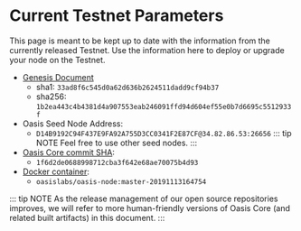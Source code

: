 # Current Testnet Parameters

This page is meant to be kept up to date with the information from the
currently released Testnet. Use the information here to deploy or upgrade your
node on the Testnet.

* [Genesis Document](https://github.com/oasislabs/public-testnet-artifacts/releases/download/2019-11-13/genesis.json)
  * sha1: `33ad8f6c545d0a62d636b2624511dadd9cf94b37`
  * sha256: `1b2ea443c4b4381d4a907553eab246091ffd94d604ef55e0b7d6695c5512933f`
* Oasis Seed Node Address:
  * `D14B9192C94F437E9FA92A755D3CC0341F2E87CF@34.82.86.53:26656`
::: tip NOTE
Feel free to use other seed nodes.
:::
* [Oasis Core commit SHA](https://github.com/oasislabs/oasis-core/commit/1f6d2de0688998712cba3f642e68ae70075b4d93):
  * `1f6d2de0688998712cba3f642e68ae70075b4d93`
* [Docker container](https://hub.docker.com/layers/oasislabs/oasis-node/master-20191113164754/images/sha256-b0b79c9988cf38a3214d63008c4861048acd0c5ebbf5fc163e2c673b8ffc60b3):
  * `oasislabs/oasis-node:master-20191113164754`

::: tip NOTE
As the release management of our open source repositories improves, we will
refer to more human-friendly versions of Oasis Core (and related built
artifacts) in this document.
:::
